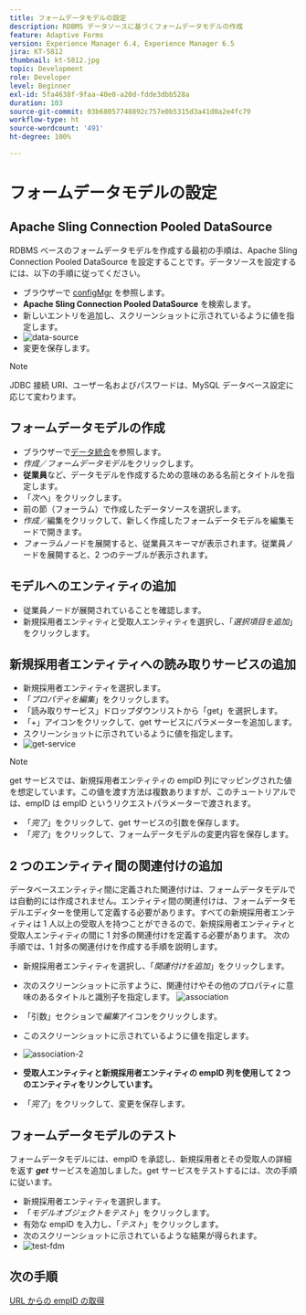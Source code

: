 ```yaml
---
title: フォームデータモデルの設定
description: RDBMS データソースに基づくフォームデータモデルの作成
feature: Adaptive Forms
version: Experience Manager 6.4, Experience Manager 6.5
jira: KT-5812
thumbnail: kt-5812.jpg
topic: Development
role: Developer
level: Beginner
exl-id: 5fa4638f-9faa-40e0-a20d-fdde3dbb528a
duration: 103
source-git-commit: 03b68057748892c757e0b5315d3a41d0a2e4fc79
workflow-type: ht
source-wordcount: '491'
ht-degree: 100%

---
```


# フォームデータモデルの設定

## Apache Sling Connection Pooled DataSource

RDBMS ベースのフォームデータモデルを作成する最初の手順は、Apache Sling Connection Pooled DataSource を設定することです。データソースを設定するには、以下の手順に従ってください。

* ブラウザーで [configMgr](http://localhost:4502/system/console/configMgr) を参照します。
* **Apache Sling Connection Pooled DataSource** を検索します。
* 新しいエントリを追加し、スクリーンショットに示されているように値を指定します。
* ![data-source](assets/data-source.png)
* 変更を保存します。

>[!NOTE]
>JDBC 接続 URI、ユーザー名およびパスワードは、MySQL データベース設定に応じて変わります。


## フォームデータモデルの作成

* ブラウザーで[データ統合](http://localhost:4502/aem/forms.html/content/dam/formsanddocuments-fdm)を参照します。
* _作成_／_フォームデータモデル_&#x200B;をクリックします。
* **従業員**&#x200B;など、データモデルを作成するための意味のある名前とタイトルを指定します。
* 「_次へ_」をクリックします。
* 前の節（フォーラム）で作成したデータソースを選択します。
* _作成_／編集をクリックして、新しく作成したフォームデータモデルを編集モードで開きます。
* _フォーラム_&#x200B;ノードを展開すると、従業員スキーマが表示されます。従業員ノードを展開すると、2 つのテーブルが表示されます。

## モデルへのエンティティの追加

* 従業員ノードが展開されていることを確認します。
* 新規採用者エンティティと受取人エンティティを選択し、「_選択項目を追加_」をクリックします。

## 新規採用者エンティティへの読み取りサービスの追加

* 新規採用者エンティティを選択します。
* 「_プロパティを編集_」をクリックします。
* 「読み取りサービス」ドロップダウンリストから「get」を選択します。
* 「+」アイコンをクリックして、get サービスにパラメーターを追加します。
* スクリーンショットに示されているように値を指定します。
* ![get-service](assets/get-service.png)
>[!NOTE]
> get サービスでは、新規採用者エンティティの empID 列にマッピングされた値を想定しています。この値を渡す方法は複数ありますが、このチュートリアルでは、empID は empID というリクエストパラメーターで渡されます。
* 「_完了_」をクリックして、get サービスの引数を保存します。
* 「_完了_」をクリックして、フォームデータモデルの変更内容を保存します。

## 2 つのエンティティ間の関連付けの追加

データベースエンティティ間に定義された関連付けは、フォームデータモデルでは自動的には作成されません。エンティティ間の関連付けは、フォームデータモデルエディターを使用して定義する必要があります。すべての新規採用者エンティティは 1 人以上の受取人を持つことができるので、新規採用者エンティティと受取人エンティティの間に 1 対多の関連付けを定義する必要があります。
次の手順では、1 対多の関連付けを作成する手順を説明します。

* 新規採用者エンティティを選択し、「_関連付けを追加_」をクリックします。
* 次のスクリーンショットに示すように、関連付けやその他のプロパティに意味のあるタイトルと識別子を指定します。
  ![association](assets/association-entities-1.png)

* 「引数」セクションで&#x200B;_編集_&#x200B;アイコンをクリックします。

* このスクリーンショットに示されているように値を指定します。
* ![association-2](assets/association-entities.png)
* **受取人エンティティと新規採用者エンティティの empID 列を使用して 2 つのエンティティをリンクしています。**
* 「_完了_」をクリックして、変更を保存します。

## フォームデータモデルのテスト

フォームデータモデルには、empID を承認し、新規採用者とその受取人の詳細を返す **_get_** サービスを追加しました。get サービスをテストするには、次の手順に従います。

* 新規採用者エンティティを選択します。
* 「_モデルオブジェクトをテスト_」をクリックします。
* 有効な empID を入力し、「_テスト_」をクリックします。
* 次のスクリーンショットに示されているような結果が得られます。
* ![test-fdm](assets/test-form-data-model.png)

## 次の手順

[URL からの empID の取得](./get-request-parameter.md)